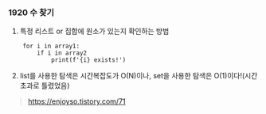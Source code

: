 ### 1920 수 찾기

1. 특정 리스트 or 집합에 원소가 있는지 확인하는 방법
```
    for i in array1:
        if i in array2
            print(f'{i} exists!')
```

2. list를 사용한 탐색은 시간복잡도가 O(N)이나, set을 사용한 탐색은 O(1)이다!(시간초과로 틀렸었음)

> https://enjoyso.tistory.com/71